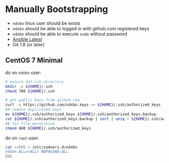 # Manually Bootstrapping

- `ndxbn` linux user should be exists
- `ndxbn` should be able to logged in with github.com registered keys
- `ndxbn` should be able to execute `sudo` without password
- [Ansible Latest](https://docs.ansible.com/ansible/latest/installation_guide/intro_installation.html)
- Git 1.8 (or later)

## CentOS 7 Minimal

do on `ndxbn` user:

```bash
# ensure dot-ssh directory
mkdir -p ${HOME}/.ssh
chmod 700 ${HOME}/.ssh

# get public keys from github.com
curl -q https://github.com/ndxbn.keys >> ${HOME}/.ssh/authorized_keys
## remove duplicated keys
mv ${HOME}/.ssh/authorized_keys ${HOME}/.ssh/authorized_keys.backup
cat ${HOME}/.ssh/authorized_keys.backup | sort | uniq > ${HOME}/.ssh/authorized_keys
## fix file permission
chmod 600 ${HOME}/.ssh/authorized_keys
```

do on `root` user:

```bash
cat <<EOS > /etc/sudoers.d/ndxbn
ndxbn ALL=(ALL) NOPASSWD:ALL
EOS
```
